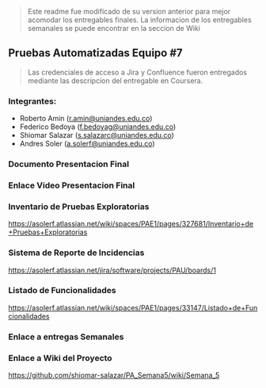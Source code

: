 > Este readme fue modificado de su version anterior para mejor acomodar los entregables finales. La informacion de los entregables semanales se puede encontrar en la seccion de Wiki
## Pruebas Automatizadas Equipo #7
> Las credenciales de acceso a Jira y Confluence fueron entregados mediante las descripcion del entregable en Coursera.

### Integrantes:
- Roberto Amin (r.amin@uniandes.edu.co)
- Federico Bedoya (f.bedoyag@uniandes.edu.co)
- Shiomar Salazar (s.salazarc@uniandes.edu.co)
- Andres Soler (a.solerf@uniandes.edu.co)

### Documento Presentacion Final


### Enlace Video Presentacion Final


### Inventario de Pruebas Exploratorias
https://asolerf.atlassian.net/wiki/spaces/PAE1/pages/327681/Inventario+de+Pruebas+Exploratorias

### Sistema de Reporte de Incidencias
https://asolerf.atlassian.net/jira/software/projects/PAU/boards/1

### Listado de Funcionalidades
https://asolerf.atlassian.net/wiki/spaces/PAE1/pages/33147/Listado+de+Funcionalidades

### Enlace a entregas Semanales


### Enlace a Wiki del Proyecto
https://github.com/shiomar-salazar/PA_Semana5/wiki/Semana_5
